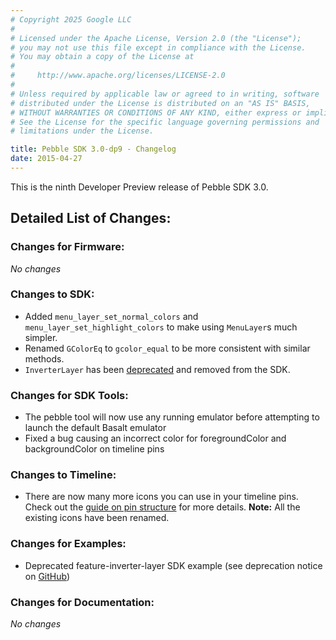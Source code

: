 ```yaml
---
# Copyright 2025 Google LLC
#
# Licensed under the Apache License, Version 2.0 (the "License");
# you may not use this file except in compliance with the License.
# You may obtain a copy of the License at
#
#     http://www.apache.org/licenses/LICENSE-2.0
#
# Unless required by applicable law or agreed to in writing, software
# distributed under the License is distributed on an "AS IS" BASIS,
# WITHOUT WARRANTIES OR CONDITIONS OF ANY KIND, either express or implied.
# See the License for the specific language governing permissions and
# limitations under the License.

title: Pebble SDK 3.0-dp9 - Changelog
date: 2015-04-27
---
```


This is the ninth Developer Preview release of Pebble SDK 3.0.

## Detailed List of Changes:

### Changes for Firmware:

*No changes*

### Changes to SDK:

* Added ``menu_layer_set_normal_colors`` and ``menu_layer_set_highlight_colors``
  to make using ``MenuLayer``s much simpler.
* Renamed `GColorEq` to ``gcolor_equal`` to be more consistent with similar
  methods.
* `InverterLayer` has been
  [deprecated](/guides/migration/migration-guide-3/) and removed from the
  SDK.

### Changes for SDK Tools:

* The pebble tool will now use any running emulator before attempting to launch
  the default Basalt emulator
* Fixed a bug causing an incorrect color for foregroundColor and backgroundColor 
  on timeline pins

### Changes to Timeline:

* There are now many more icons you can use in your timeline pins. Check out
  the [guide on pin structure](/guides/timeline/pin-structure/#pin-icons)
  for more details. **Note:** All the existing icons have been renamed.
  

### Changes for Examples:

* Deprecated feature-inverter-layer SDK example (see deprecation notice on 
  [GitHub]({{site.links.examples_org}}/feature-inverter-layer))

### Changes for Documentation:

*No changes*
